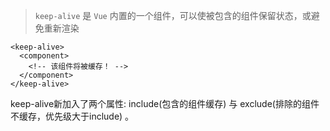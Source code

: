 > `keep-alive` 是 `Vue` 内置的一个组件，可以使被包含的组件保留状态，或避免重新渲染

```
<keep-alive>
  <component>
    <!-- 该组件将被缓存！ -->
  </component>
</keep-alive>
```





keep-alive新加入了两个属性: include(包含的组件缓存) 与 exclude(排除的组件不缓存，优先级大于include) 。